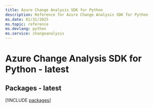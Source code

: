 ```yaml
---
title: Azure Change Analysis SDK for Python
description: Reference for Azure Change Analysis SDK for Python
ms.date: 01/31/2025
ms.topic: reference
ms.devlang: python
ms.service: changeanalysis
---
```

# Azure Change Analysis SDK for Python - latest
## Packages - latest
[!INCLUDE [packages](change-analysis-index.md)]